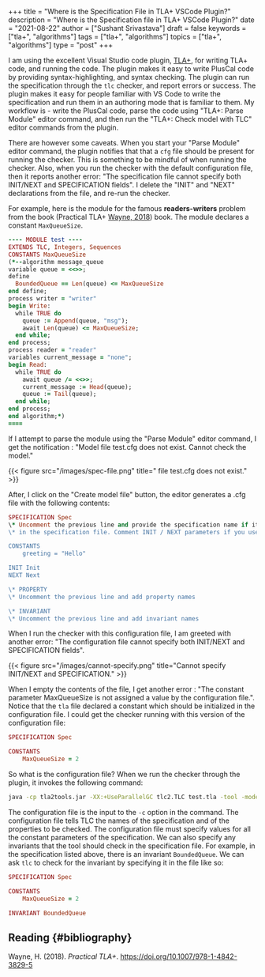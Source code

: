 +++
title = "Where is the Specification File in TLA+ VSCode Plugin?"
description = "Where is the Specification file in TLA+ VSCode Plugin?"
date = "2021-08-22"
author = ["Sushant Srivastava"]
draft = false
keywords = ["tla+", "algorithms"]
tags = ["tla+", "algorithms"]
topics = ["tla+", "algorithms"]
type = "post"
+++

I am using the excellent Visual Studio code plugin, [TLA+](https://marketplace.visualstudio.com/items?itemName=alygin.vscode-tlaplus), for writing TLA+ code, and running the code. The plugin makes it easy to write PlusCal code by providing syntax-highlighting, and syntax checking. The plugin can run the specification through the `tlc` checker, and report errors or success. The plugin makes it easy for people familiar with VS Code to write the specification and run them in an authoring mode that is familiar to them. My workflow is - write the PlusCal code, parse the code using "TLA+: Parse Module" editor command, and then run the "TLA+: Check model with TLC" editor commands from the plugin.

There are however some caveats. When you start your "Parse Module" editor command, the plugin notifies that that a `cfg` file should be present for running the checker. This is something to be mindful of when running the checker. Also, when you run the checker with the default configuration file, then it reports another error: "The specification file cannot specify both INIT/NEXT and SPECIFICATION fields". I delete the "INIT" and "NEXT" declarations from the file, and re-run the checker.

For example, here is the module for the famous **readers-writers** problem from the book (Practical TLA+ [Wayne, 2018](#org2abc65f)) book. The module declares a constant `MaxQueueSize`.

```ruby
---- MODULE test ----
EXTENDS TLC, Integers, Sequences
CONSTANTS MaxQueueSize
(*--algorithm message_queue
variable queue = <<>>;
define
  BoundedQueue == Len(queue) <= MaxQueueSize
end define;
process writer = "writer"
begin Write:
  while TRUE do
    queue := Append(queue, "msg");
    await Len(queue) <= MaxQueueSize;
  end while;
end process;
process reader = "reader"
variables current_message = "none";
begin Read:
  while TRUE do
    await queue /= <<>>;
    current_message := Head(queue);
    queue := Tail(queue);
  end while;
end process;
end algorithm;*)
====

```

If I attempt to parse the module using the "Parse Module" editor command, I get the notification : "Model file test.cfg does not exist. Cannot check the model."

{{< figure src="/images/spec-file.png" title=" file test.cfg does not exist." >}}

After, I click on the "Create model file" button, the editor generates a .cfg file with the following contents:



```ruby
SPECIFICATION Spec
\* Uncomment the previous line and provide the specification name if it's declared
\* in the specification file. Comment INIT / NEXT parameters if you use SPECIFICATION.

CONSTANTS
    greeting = "Hello"

INIT Init
NEXT Next

\* PROPERTY
\* Uncomment the previous line and add property names

\* INVARIANT
\* Uncomment the previous line and add invariant names

```

When I run the checker with this configuration file, I am greeted with another error: "The configuration file cannot specify both INIT/NEXT and SPECIFICATION fields". 

{{< figure src="/images/cannot-specify.png" title="Cannot specify INIT/NEXT and SPECIFICATION." >}}

When I empty the contents of the file, I get another error : "The constant parameter MaxQueueSize is not assigned a value by the configuration file.". Notice that the `tla` file declared a constant which should be initialized in the configuration file.
I could get the checker running with this version of the configuration file:

```ruby
SPECIFICATION Spec

CONSTANTS
    MaxQueueSize = 2

```

So what is the configuration file? When we run the checker through the plugin, it invokes the following command:

```bash
java -cp tla2tools.jar -XX:+UseParallelGC tlc2.TLC test.tla -tool -modelcheck -coverage 1 -config test.cfg
```

The configuration file is the input to the `-c` option in the command. The configuration file tells TLC the names of the specification and of the properties to be checked. The configuration file must specify values for all the constant parameters of the specification. We can also specify any invariants that the tool should check in the specification file. For example, in the specification listed above, there is an invariant `BoundedQueue`. We can ask `tlc` to check for the invariant by specifying it in the file like so:

```ruby
SPECIFICATION Spec

CONSTANTS
    MaxQueueSize = 2

INVARIANT BoundedQueue

```




## Reading {#bibliography}

<a id="org2abc65f"></a>Wayne, H. (2018). _Practical TLA+_. <https://doi.org/10.1007/978-1-4842-3829-5>
